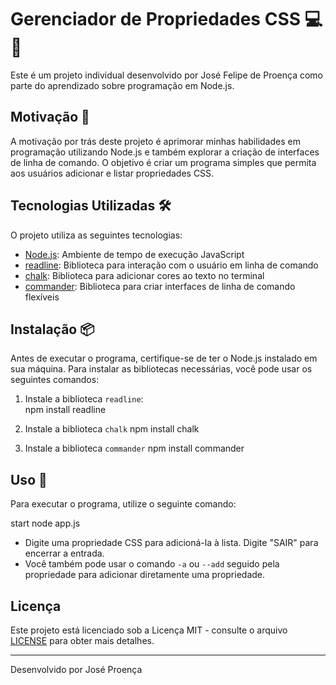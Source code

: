 # Gerenciador de Propriedades CSS 💻🎨

Este é um projeto individual desenvolvido por José Felipe de Proença como parte do aprendizado sobre programação em Node.js.

## Motivação 🚀

A motivação por trás deste projeto é aprimorar minhas habilidades em programação utilizando Node.js e também explorar a criação de interfaces de linha de comando. O objetivo é criar um programa simples que permita aos usuários adicionar e listar propriedades CSS.

## Tecnologias Utilizadas 🛠️

O projeto utiliza as seguintes tecnologias:

- [Node.js](https://nodejs.org/): Ambiente de tempo de execução JavaScript
- [readline](https://nodejs.org/api/readline.html): Biblioteca para interação com o usuário em linha de comando
- [chalk](https://www.npmjs.com/package/chalk): Biblioteca para adicionar cores ao texto no terminal
- [commander](https://www.npmjs.com/package/commander): Biblioteca para criar interfaces de linha de comando flexíveis

## Instalação 📦

Antes de executar o programa, certifique-se de ter o Node.js instalado em sua máquina. Para instalar as bibliotecas necessárias, você pode usar os seguintes comandos:

1. Instale a biblioteca `readline`: 		
npm install readline				


2. Instale a biblioteca `chalk`
npm install chalk


3. Instale a biblioteca `commander`
npm install commander

## Uso 🚀

Para executar o programa, utilize o seguinte comando:

start node app.js


- Digite uma propriedade CSS para adicioná-la à lista. Digite "SAIR" para encerrar a entrada.
- Você também pode usar o comando `-a` ou `--add` seguido pela propriedade para adicionar diretamente uma propriedade.

## Licença 

Este projeto está licenciado sob a Licença MIT - consulte o arquivo [LICENSE](LICENSE) para obter mais detalhes.

---
Desenvolvido por José Proença

